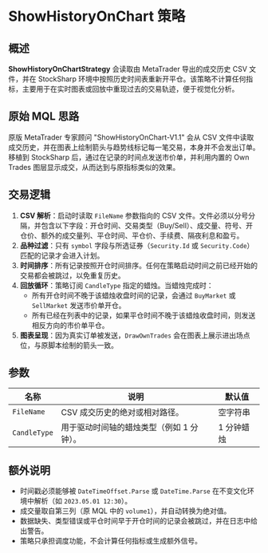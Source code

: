 # ShowHistoryOnChart 策略

## 概述
**ShowHistoryOnChartStrategy** 会读取由 MetaTrader 导出的成交历史 CSV 文件，并在 StockSharp 环境中按照历史时间表重新开平仓。该策略不计算任何指标，主要用于在实时图表或回放中重现过去的交易轨迹，便于视觉化分析。

## 原始 MQL 思路
原版 MetaTrader 专家顾问 "ShowHistoryOnChart-V1.1" 会从 CSV 文件中读取成交历史，并在图表上绘制箭头与趋势线标记每一笔交易，本身并不会发出订单。移植到 StockSharp 后，通过在记录的时间点发送市价单，并利用内置的 Own Trades 图层显示成交，从而达到与原指标类似的效果。

## 交易逻辑
1. **CSV 解析**：启动时读取 `FileName` 参数指向的 CSV 文件。文件必须以分号分隔，并包含以下字段：开仓时间、交易类型（Buy/Sell）、成交量、符号、开仓价、额外的成交量列、平仓时间、平仓价、手续费、隔夜利息和盈亏。
2. **品种过滤**：只有 `symbol` 字段与所选证券（`Security.Id` 或 `Security.Code`）匹配的记录才会进入计划。
3. **时间排序**：所有记录按照开仓时间排序。任何在策略启动时间之前已经开始的交易都会被跳过，以免重复历史。
4. **回放循环**：策略订阅 `CandleType` 指定的蜡烛。当蜡烛完成时：
   - 所有开仓时间不晚于该蜡烛收盘时间的记录，会通过 `BuyMarket` 或 `SellMarket` 发送市价单开仓。
   - 所有已经在列表中的记录，如果平仓时间不晚于该蜡烛收盘时间，则发送相反方向的市价单平仓。
5. **图表呈现**：因为真实订单被发送，`DrawOwnTrades` 会在图表上展示进出场点位，与原脚本绘制的箭头一致。

## 参数
| 名称 | 说明 | 默认值 |
|------|------|--------|
| `FileName` | CSV 成交历史的绝对或相对路径。 | 空字符串 |
| `CandleType` | 用于驱动时间轴的蜡烛类型（例如 1 分钟）。 | 1 分钟蜡烛 |

## 额外说明
- 时间戳必须能够被 `DateTimeOffset.Parse` 或 `DateTime.Parse` 在不变文化环境中解析（如 `2023.05.01 12:30`）。
- 成交量取自第三列（原 MQL 中的 `volume1`），并自动转换为绝对值。
- 数据缺失、类型错误或平仓时间早于开仓时间的记录会被跳过，并在日志中给出警告。
- 策略只承担调度功能，不会计算任何指标或生成额外信号。
